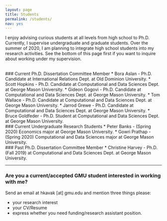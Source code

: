 ```yaml
---
layout: page
title: Students
permalink: /students/
nav: yes
---
```


I enjoy advising curious students at all levels from high school to Ph.D. Currently, I supervise  undergraduate and graduate students. Over the summer of 2020, I am planning to integrate high school students into my research activities. See the bottom of this page first if you want to inquire about working under my supervision.

<br/>
### Current Ph.D. Dissertation Committee Member
* Bora Aslan - Ph.D. Candidate at International Relations Dept. at Old Dominion University.
* Scott Hopkins - Ph.D. Candidate at Computational and Data Sciences Dept. at George Mason University. 
* Gideon Gogovi - Ph.D. Candidate at Computational and Data Sciences Dept. at George Mason University. 
* Tom Wallace - Ph.D. Candidate at Computational and Data Sciences Dept. at George Mason University.
* Jarrod Grewe - Ph.D. Candidate at Computational and Data Sciences Dept. at George Mason University.
* Bruce Goldfeder - Ph.D. Student at Computational and Data Sciences Dept. at George Mason University.

<br/>
### Current Undergraduate Research Students
* Peter Banks - (Spring 2020) Economics major at George Mason University.
* Gowri Prathap - (Spring 2020) Computational and Data Sciences major at George Mason University.

<br/>
### Past Ph.D. Dissertation Committee Member
* Christine Harvey - Ph.D. (Fall 2019) at Computational and Data Sciences Dept. at George Mason University.


---
### Are you a current/accepted GMU student interested in working with me?
Send an email at hkavak [at] gmu.edu and mention three things please:  
* your research interest
* your CV/Resume 
* express whether you need funding/research assistant position.
